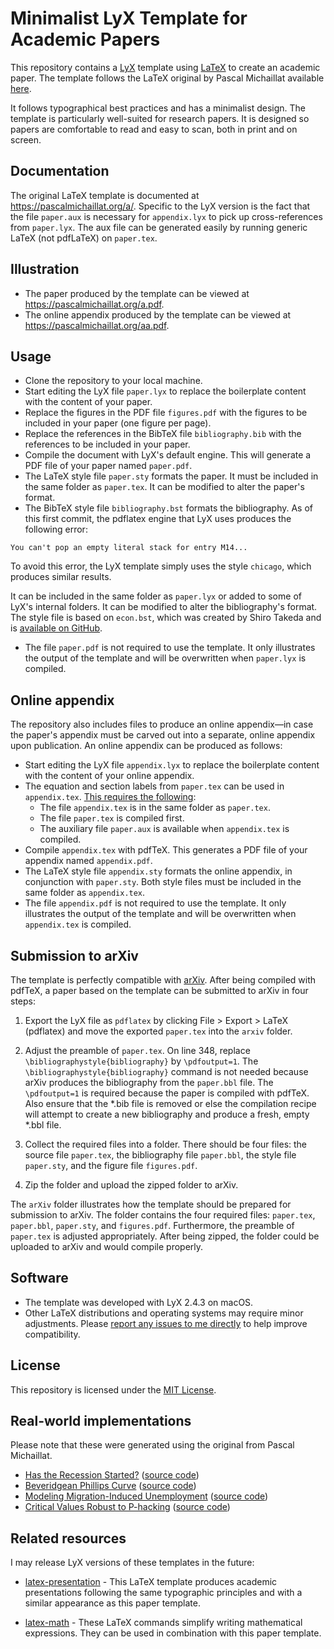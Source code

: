 # Minimalist LyX Template for Academic Papers

This repository contains a [LyX](https://www.lyx.org) template using [LaTeX](https://github.com/latex3/latex2e) to create an academic paper. The template follows the LaTeX original by Pascal Michaillat available [here](https://github.com/pmichaillat/latex-paper).

It follows typographical best practices and has a minimalist design. The template is particularly well-suited for research papers. It is designed so papers are comfortable to read and easy to scan, both in print and on screen. 

## Documentation

The original LaTeX template is documented at https://pascalmichaillat.org/a/. Specific to the LyX version is the fact that the file `paper.aux` is necessary for `appendix.lyx` to pick up cross-references from `paper.lyx`. The aux file can be generated easily by running generic LaTeX (not pdfLaTeX) on `paper.tex`.

## Illustration

+ The paper produced by the template can be viewed at https://pascalmichaillat.org/a.pdf.
+ The online appendix produced by the template can be viewed at https://pascalmichaillat.org/aa.pdf.

## Usage

+ Clone the repository to your local machine.
+ Start editing the LyX file `paper.lyx` to replace the boilerplate content with the content of your paper. 
+ Replace the figures in the PDF file `figures.pdf` with the figures to be included in your paper (one figure per page).
+ Replace the references in the BibTeX file `bibliography.bib` with the references to be included in your paper.
+ Compile the document with LyX's default engine. This will generate a PDF file of your paper named `paper.pdf`.
+ The LaTeX style file `paper.sty` formats the paper. It must be included in the same folder as `paper.tex`. It can be modified to alter the paper's format.
+ The BibTeX style file `bibliography.bst` formats the bibliography. As of this first commit, the pdflatex engine that LyX uses produces the following error: 

`You can't pop an empty literal stack for entry M14...`

To avoid this error, the LyX template simply uses the style `chicago`, which produces similar results. 

It can be included in the same folder as `paper.lyx` or added to some of LyX's internal folders. It can be modified to alter the bibliography's format. The style file is based on `econ.bst`, which was created by Shiro Takeda and is [available on GitHub](https://github.com/ShiroTakeda/econ-bst).

+ The file `paper.pdf` is not required to use the template. It only illustrates the output of the template and will be overwritten when `paper.lyx` is compiled.

## Online appendix

The repository also includes files to produce an online appendix—in case the paper's appendix must be carved out into a separate, online appendix upon publication. An online appendix can be produced as follows:

+ Start editing the LyX file `appendix.lyx` to replace the boilerplate content with the content of your online appendix. 
+ The equation and section labels from `paper.tex` can be used in `appendix.tex`. [This requires the following](https://www.ctan.org/pkg/xr):
	+ The file `appendix.tex` is in the same folder as `paper.tex`.
	+ The file `paper.tex` is compiled first.
	+ The auxiliary file `paper.aux` is available when `appendix.tex` is compiled.
+ Compile `appendix.tex` with pdfTeX. This generates a PDF file of your appendix named `appendix.pdf`.
+ The LaTeX style file `appendix.sty` formats the online appendix, in conjunction with `paper.sty`. Both style files must be included in the same folder as `appendix.tex`.
+ The file `appendix.pdf` is not required to use the template. It only illustrates the output of the template and will be overwritten when `appendix.tex` is compiled.

## Submission to arXiv

The template is perfectly compatible with [arXiv](https://arxiv.org/). After being compiled with pdfTeX, a paper based on the template can be submitted to arXiv in four steps:

1. Export the LyX file as `pdflatex` by clicking File > Export > LaTeX (pdflatex) and move the exported `paper.tex` into the `arxiv` folder.

2. Adjust the preamble of `paper.tex`. On line 348, replace `\bibliographystyle{bibliography}` by `\pdfoutput=1`. The `\bibliographystyle{bibliography}` command is not needed because arXiv produces the bibliography from the `paper.bbl` file. The `\pdfoutput=1` is required because the paper is compiled with pdfTeX. Also ensure that the *.bib file is removed or else the compilation recipe will attempt to create a new bibliography and produce a fresh, empty *.bbl file.

2. Collect the required files into a folder. There should be four files: the source file `paper.tex`, the bibliography file `paper.bbl`, the style file `paper.sty`, and the figure file `figures.pdf`. 
3. Zip the folder and upload the zipped folder to arXiv.

The `arXiv` folder illustrates how the template should be prepared for submission to arXiv. The folder contains the four required files: `paper.tex`, `paper.bbl`, `paper.sty`, and `figures.pdf`. Furthermore, the preamble of `paper.tex` is adjusted appropriately. After being zipped, the folder could be uploaded to arXiv and would compile properly.

## Software

+ The template was developed with LyX 2.4.3 on macOS. 
+ Other LaTeX distributions and operating systems may require minor adjustments. Please [report any issues to me directly](mailto:jrs89@cam.ac.uk) to help improve compatibility.

## License

This repository is licensed under the [MIT License](LICENSE.md).

## Real-world implementations

Please note that these were generated using the original from Pascal Michaillat.

+ [Has the Recession Started?](https://arxiv.org/pdf/2408.05856v2.pdf) ([source code](https://arxiv.org/src/2408.05856v2))
+ [Beveridgean Phillips Curve](https://arxiv.org/pdf/2401.12475v2.pdf) ([source code](https://arxiv.org/src/2401.12475v2))
+ [Modeling Migration-Induced Unemployment](https://arxiv.org/pdf/2303.13319v4.pdf) ([source code](https://arxiv.org/src/2303.13319v4))
+ [Critical Values Robust to P-hacking](https://arxiv.org/pdf/2005.04141v7.pdf) ([source code](https://arxiv.org/src/2005.04141v7))

## Related resources

I may release LyX versions of these templates in the future: 

+ [latex-presentation](https://github.com/pmichaillat/latex-presentation) - This LaTeX template produces academic presentations following the same typographic principles and with a similar appearance as this paper template.

+ [latex-math](https://github.com/pmichaillat/latex-math) - These LaTeX commands simplify writing mathematical expressions. They can be used in combination with this paper template.